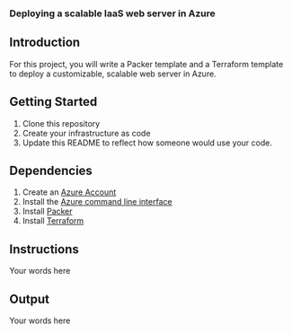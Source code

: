 ### Deploying a scalable IaaS web server in Azure

## Introduction
For this project, you will write a Packer template and a Terraform template to deploy a customizable, scalable web server in Azure.

## Getting Started
1. Clone this repository
2. Create your infrastructure as code
3. Update this README to reflect how someone would use your code.

## Dependencies
1. Create an [Azure Account](https://portal.azure.com/)
2. Install the [Azure command line interface](https://docs.microsoft.com/en-us/cli/azure/install-azure-cli?view=azure-cli-latest)
3. Install [Packer](https://www.packer.io/downloads)
4. Install [Terraform](https://www.terraform.io/downloads.html)

## Instructions
Your words here

## Output
Your words here
